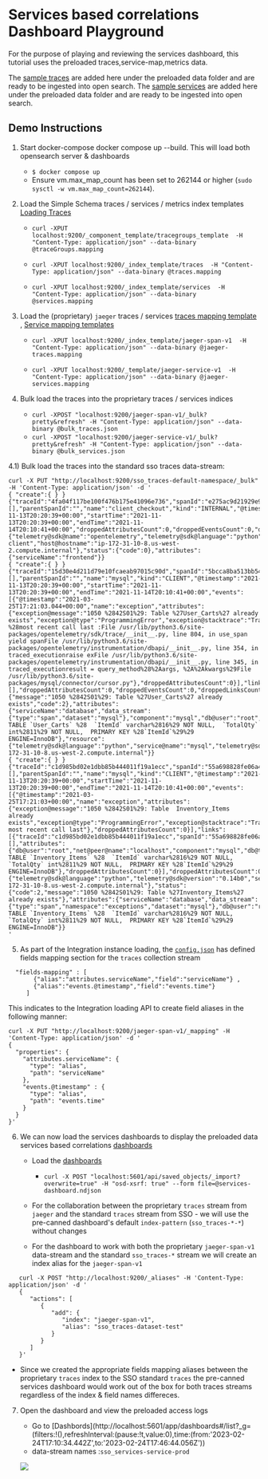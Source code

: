 # Services based correlations Dashboard Playground

For the purpose of playing and reviewing the services dashboard, this tutorial uses the preloaded traces,service-map,metrics data.

The [sample traces](bulk_traces.json) are added here under the preloaded data folder and are ready to be ingested into open search.
The [sample services](bulk_traces.json) are added here under the preloaded data folder and are ready to be ingested into open search.

## Demo Instructions

1. Start docker-compose docker compose up --build.
This will load both opensearch server & dashboards   
   - `$ docker compose up`
   - Ensure vm.max_map_count has been set to 262144 or higher (`sudo sysctl -w vm.max_map_count=262144`).
   
2. Load the Simple Schema traces / services / metrics index templates [Loading Traces](../../../../schema/observability/traces/Usage.md)
    
   - `curl -XPUT localhost:9200/_component_template/tracegroups_template  -H "Content-Type: application/json" --data-binary @traceGroups.mapping`
   
   - `curl -XPUT localhost:9200/_index_template/traces  -H "Content-Type: application/json" --data-binary @traces.mapping`
   
   - `curl -XPUT localhost:9200/_index_template/services  -H "Content-Type: application/json" --data-binary @services.mapping`


3. Load the (proprietary) `jaeger` traces / services  [traces mapping template](../../schema/jaeger-traces.mapping) , [Service mapping templates](../../schema/jaeger-services.mapping)
   - `curl -XPUT localhost:9200/_index_template/jaeger-span-v1  -H "Content-Type: application/json" --data-binary @jaeger-traces.mapping`

   - `curl -XPUT localhost:9200/_template/jaeger-service-v1  -H "Content-Type: application/json" --data-binary @jaeger-services.mapping`

   
4. Bulk load the traces into the proprietary traces / services indices 
   
   - `curl -XPOST "localhost:9200/jaeger-span-v1/_bulk?pretty&refresh" -H "Content-Type: application/json" --data-binary @bulk_traces.json`
   - `curl -XPOST "localhost:9200/jaeger-service-v1/_bulk?pretty&refresh" -H "Content-Type: application/json" --data-binary @bulk_services.json`

4.1) Bulk load the traces into the standard sso traces data-stream: 

```
curl -X PUT "http://localhost:9200/sso_traces-default-namespace/_bulk" -H 'Content-Type: application/json' -d '
{ "create":{ } }
{"traceId":"4fa04f117be100f476b175e41096e736","spanId":"e275ac9d21929e9b","traceState":[],"parentSpanId":"","name":"client_checkout","kind":"INTERNAL","@timestamp":"2021-11-13T20:20:39+00:00","startTime":"2021-11-13T20:20:39+00:00","endTime":"2021-11-14T20:10:41+00:00","droppedAttributesCount":0,"droppedEventsCount":0,"droppedLinksCount":0,"resource":{"telemetry@sdk@name":"opentelemetry","telemetry@sdk@language":"python","telemetry@sdk@version":"0.14b0","service@name":"frontend-client","host@hostname":"ip-172-31-10-8.us-west-2.compute.internal"},"status":{"code":0},"attributes": {"serviceName":"frontend"}}
{ "create":{ } }
{"traceId":"15d30e4d211d79e10fcaeab97015c90d","spanId":"5bcca8ba513bb54a","traceState":[],"parentSpanId":"","name":"mysql","kind":"CLIENT","@timestamp":"2021-11-13T20:20:39+00:00","startTime":"2021-11-13T20:20:39+00:00","endTime":"2021-11-14T20:10:41+00:00","events":[{"@timestamp":"2021-03-25T17:21:03.044+00:00","name":"exception","attributes":{"exception@message":"1050 %2842S01%29: Table %27User_Carts%27 already exists","exception@type":"ProgrammingError","exception@stacktrace":"Traceback %28most recent call last :File /usr/lib/python3.6/site-packages/opentelemetry/sdk/trace/__init__.py, line 804, in use_span yield spanFile /usr/lib/python3.6/site-packages/opentelemetry/instrumentation/dbapi/__init__.py, line 354, in traced_executionraise exFile /usr/lib/python3.6/site-packages/opentelemetry/instrumentation/dbapi/__init__.py, line 345, in traced_executionresult = query_method%28%2Aargs, %2A%2Akwargs%29File /usr/lib/python3.6/site-packages/mysql/connector/cursor.py"},"droppedAttributesCount":0}],"links":[],"droppedAttributesCount":0,"droppedEventsCount":0,"droppedLinksCount":0,"status":{"message":"1050 %2842S01%29: Table %27User_Carts%27 already exists","code":2},"attributes":{"serviceName":"database","data_stream":{"type":"span","dataset":"mysql"},"component":"mysql","db@user":"root","net@peer@name":"localhost","db@type":"sql","net@peer@port":3306,"db@instance":"","db@statement":"CREATE TABLE `User_Carts` %28  `ItemId` varchar%2816%29 NOT NULL,  `TotalQty` int%2811%29 NOT NULL,  PRIMARY KEY %28`ItemId`%29%29 ENGINE=InnoDB"},"resource":{"telemetry@sdk@language":"python","service@name":"mysql","telemetry@sdk@version":"0.14b0","service@instance@id":"140307275923408","telemetry@sdk@name":"opentelemetry","host@hostname":"ip-172-31-10-8.us-west-2.compute.internal"}}
{ "create":{ } }
{"traceId":"c1d985bd02e1dbb85b444011f19a1ecc","spanId":"55a698828fe06a42","traceState":[],"parentSpanId":"","name":"mysql","kind":"CLIENT","@timestamp":"2021-11-13T20:20:39+00:00","startTime":"2021-11-13T20:20:39+00:00","endTime":"2021-11-14T20:10:41+00:00","events":[{"@timestamp":"2021-03-25T17:21:03+00:00","name":"exception","attributes":{"exception@message":"1050 %2842S01%29: Table  Inventory_Items  already exists","exception@type":"ProgrammingError","exception@stacktrace":"Traceback most recent call last"},"droppedAttributesCount":0}],"links":[{"traceId":"c1d985bd02e1dbb85b444011f19a1ecc","spanId":"55a698828fe06a42w2","traceState":[],"attributes":{"db@user":"root","net@peer@name":"localhost","component":"mysql","db@type":"sql","net@peer@port":3306,"db@instance":"","db@statement":"CREATE TABLE `Inventory_Items` %28  `ItemId` varchar%2816%29 NOT NULL,  `TotalQty` int%2811%29 NOT NULL,  PRIMARY KEY %28`ItemId`%29%29 ENGINE=InnoDB"},"droppedAttributesCount":0}],"droppedAttributesCount":0,"droppedEventsCount":0,"droppedLinksCount":0,"resource":{"telemetry@sdk@language":"python","telemetry@sdk@version":"0.14b0","service@instance@id":"140307275923408","service@name":"database","telemetry@sdk@name":"opentelemetry","host@hostname":"ip-172-31-10-8.us-west-2.compute.internal"},"status":{"code":2,"message":"1050 %2842S01%29: Table %27Inventory_Items%27 already exists"},"attributes":{"serviceName":"database","data_stream":{"type":"span","namespace":"exceptions","dataset":"mysql"},"db@user":"root","net@peer@name":"localhost","component":"mysql","db@type":"sql","net@peer@port":3306,"db@instance":"","db@statement":"CREATE TABLE `Inventory_Items` %28  `ItemId` varchar%2816%29 NOT NULL,  `TotalQty` int%2811%29 NOT NULL,  PRIMARY KEY %28`ItemId`%29%29 ENGINE=InnoDB"}}
'
```

5. As part of the Integration instance loading, the [`config.json`](../../config.json) has defined fields mapping section for the `traces` collection stream
```json5
  "fields-mapping" : [
       {"alias":"attributes.serviceName","field":"serviceName"} ,
       {"alias":"events.@timestamp","field":"events.time"}
     ]
```
This indicates to the Integration loading API to create field aliases in the following manner:

```
curl -X PUT "http://localhost:9200/jaeger-span-v1/_mapping" -H 'Content-Type: application/json' -d '
{
  "properties": {
    "attributes.serviceName": {
      "type": "alias",
      "path": "serviceName"
    },
    "events.@timestamp" : {
      "type": "alias",
      "path": "events.time"
    }
  }
}'

```


6. We can now load the services dashboards to display the preloaded data services based correlations  [dashboards](../../assets/display/services-dashboard.ndjson)
   
   - Load the [dashboards](../../assets/display/services-dashboard.ndjson) 
     - `curl -X POST "localhost:5601/api/saved_objects/_import?overwrite=true" -H "osd-xsrf: true" --form file=@services-dashboard.ndjson`

   - For the collaboration between the proprietary `traces` stream from `jaeger` and the standard `traces` stream from SSO - we will use the pre-canned dashboard's default `index-pattern` (`sso_traces-*-*`) without changes
   - For the dashboard to work with both the proprietary `jaeger-span-v1` data-stream and the standard `sso_traces-*` stream we will create an index alias for the `jaeger-span-v1`
```
   curl -X POST "http://localhost:9200/_aliases" -H 'Content-Type: application/json' -d '
   {
      "actions": [
         {
            "add": {
               "index": "jaeger-span-v1",
               "alias": "sso_traces-dataset-test"
            }
         }
      ]
   }'
```` 
    
  - Since we created the appropriate fields mapping aliases between the proprietary `traces` index to the SSO standard `traces` the pre-canned services dashboard would work out of the box for both traces streams regardless of the index & field names differeces.


7. Open the dashboard and view the preloaded access logs
   - Go to [Dashbords](http://localhost:5601/app/dashboards#/list?_g=(filters:!(),refreshInterval:(pause:!t,value:0),time:(from:'2023-02-24T17:10:34.442Z',to:'2023-02-24T17:46:44.056Z'))
   - data-stream names :`sso_services-service-prod`

   ![](img/services-dashboard.png)
